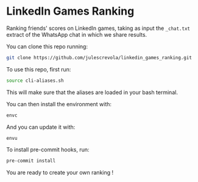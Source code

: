 # LinkedIn Games Ranking

Ranking friends' scores on LinkedIn games, taking as input the `_chat.txt` extract of the WhatsApp chat in which we share results.

You can clone this repo running:
```bash
git clone https://github.com/julescrevola/linkedin_games_ranking.git
```

To use this repo, first run:
```bash
source cli-aliases.sh
```
This will make sure that the aliases are loaded in your bash terminal.

You can then install the environment with:
```bash
envc
```
And you can update it with:
```bash
envu
```

To install pre-commit hooks, run:
```bash
pre-commit install
```

You are ready to create your own ranking !
